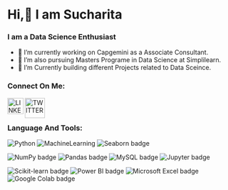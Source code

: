 # Hi,👋 I am Sucharita

<!--
**Sucharita4u/Sucharita4u** is a ✨ _special_ ✨ repository because its `README.md` (this file) appears on your GitHub profile.

Here are some ideas to get you started:

-->
### I am a Data Science Enthusiast

- 🔭 I’m currently working on Capgemini as a Associate Consultant.
- 🌱 I’m also pursuing Masters Programe in Data Science at Simplilearn.
- 👯 I’m Currently building different Projects related to Data Sceince.

### Connect On Me:

[<img align='left' alt='LINKEDIN' width='36px' src='https://cdn-icons-png.flaticon.com/512/174/174857.png'/>](https://www.linkedin.com/in/sucharita-dash/)
[<img align='left' alt='TWITTER'  width='45px' src='https://cdn-icons-png.flaticon.com/512/733/733579.png'/>](https://twitter.com/SucharitaD79028?t)  
<br>
### Language And Tools:
![Python](https://img.shields.io/badge/Python-%234ea94b.svg?style=for-the-badge&logo=python&logoColor=blue) ![MachineLearning](https://img.shields.io/badge/MachineLearning-%234ea94b.svg?style=for-the-badge&logo=MachineLearning&logoColor=blue) ![Seaborn badge](https://img.shields.io/badge/Seaborn-%2377b4a9.svg?style=for-the-badge&logo=Seaborn&logoColor=white)


![NumPy badge](https://img.shields.io/badge/NumPy-%23013243.svg?style=for-the-badge&logo=NumPy&logoColor=red) ![Pandas badge](https://img.shields.io/badge/Pandas-%23150458.svg?style=for-the-badge&logo=Pandas&logoColor=white) ![MySQL badge](https://img.shields.io/badge/MySQL-%234479a1.svg?style=for-the-badge&logo=MySQL&logoColor=white) ![Jupyter badge](https://img.shields.io/badge/Jupyter-%23F37626.svg?style=for-the-badge&logo=Jupyter&logoColor=white)


![Scikit-learn badge](https://img.shields.io/badge/scikit--learn-%23f7931e.svg?style=for-the-badge&logo=scikit-learn&logoColor=white) ![Power BI badge](https://img.shields.io/badge/Power%20BI-%23f2c811.svg?style=for-the-badge&logo=Power%20BI&logoColor=white) ![Microsoft Excel badge](https://img.shields.io/badge/Microsoft%20Excel-%2379402C.svg?style=for-the-badge&logo=Microsoft%20Excel&logoColor=white) ![Google Colab badge](https://img.shields.io/badge/Google%20Colab-%23F9AB00.svg?style=for-the-badge&logo=Google%20Colab&logoColor=white)


